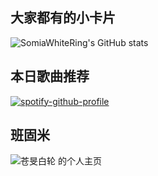 <!-- ### Hi there 👋 -->

## 大家都有的小卡片

![SomiaWhiteRing's GitHub stats](https://github-readme-stats.vercel.app/api?username=SomiaWhiteRing&count_private=true)

## 本日歌曲推荐

[![spotify-github-profile](https://spotify-github-profile.vercel.app/api/view?uid=315btopzta7uhn74dyi6tmf74evy&cover_image=true&theme=natemoo-re&bar_color=53b14f&bar_color_cover=true)](https://spotify-github-profile.vercel.app/api/view?uid=315btopzta7uhn74dyi6tmf74evy&redirect=true)

## 班固米
<!-- <a href="http://bangumi.tv/user/whitering"> -->
  <img src="http://bangumi.tv/chart/img/449508" border="0" alt="苍旻白轮 的个人主页" />
<!-- </a> -->
<!--
**SomiaWhiteRing/SomiaWhiteRing** is a ✨ _special_ ✨ repository because its `README.md` (this file) appears on your GitHub profile.

Here are some ideas to get you started:

- 🔭 I’m currently working on ...
- 🌱 I’m currently learning ...
- 👯 I’m looking to collaborate on ...
- 🤔 I’m looking for help with ...
- 💬 Ask me about ...
- 📫 How to reach me: ...
- 😄 Pronouns: ...
- ⚡ Fun fact: ...
-->
